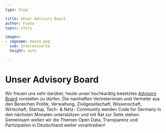 ```yaml
---
type: blog

title: Unser Advisory Board
author: Fiona
topic: story

images:
- imgname: board.png
  sub: Interessierte
  height: auto

---
```


# Unser Advisory Board

Wir freuen uns sehr darüber, heute unser hochkarätig besetztes [Advisory Board][] vorstellen zu dürfen. Die namhaften Vertreterinnen und Vertreter aus den Bereichen Politik, Verwaltung, Zivilgesellschaft, Wissenschaft, Wirtschaft, Startup, Tech- & Netz- Community werden Code for Germany in den nächsten Monaten unterstützen und mit Rat zur Seite stehen. Gemeinsam wollen wir die Themen Open Data, Transparenz und Partizipation in Deutschland weiter vorantreiben!

[Advisory Board]: http://codefor.de/ueber
